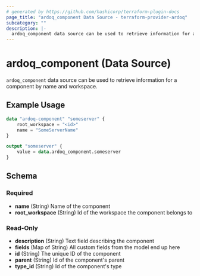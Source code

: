 ```yaml
---
# generated by https://github.com/hashicorp/terraform-plugin-docs
page_title: "ardoq_component Data Source - terraform-provider-ardoq"
subcategory: ""
description: |-
  ardoq_component data source can be used to retrieve information for a component by name and workspace.
---
```


# ardoq_component (Data Source)

`ardoq_component` data source can be used to retrieve information for a component by name and workspace.

## Example Usage

```terraform
data "ardoq-component" "someserver" {
    root_workspace = "<id>"
    name = "SomeServerName"
}

output "someserver" {
    value = data.ardoq_component.someserver
}
```

<!-- schema generated by tfplugindocs -->
## Schema

### Required

- **name** (String) Name of the component
- **root_workspace** (String) Id of the workspace the component belongs to

### Read-Only

- **description** (String) Text field describing the component
- **fields** (Map of String) All custom fields from the model end up here
- **id** (String) The unique ID of the component
- **parent** (String) Id of the component's parent
- **type_id** (String) Id of the component's type


